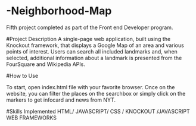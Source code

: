 # -Neighborhood-Map
Fifth project completed as part of the Front end Developer program.

#Project Description
A single-page web application, built using the Knockout framework, 
that displays a Google Map of an area and various points of interest. Users can search all included landmarks and, when selected, 
additional information about a landmark is presented from the FourSquare and Wikipedia APIs.

#How to Use

To start, open index.html file with your favorite browser.
Once on the website, you can filter the places on the searchbox or simply click on the markers to get infocard and news from NYT.

#Skills Implemented
HTML/ JAVASCRIPT/ CSS / KNOCKOUT /JAVASCRIPT WEB FRAMEWORKS
